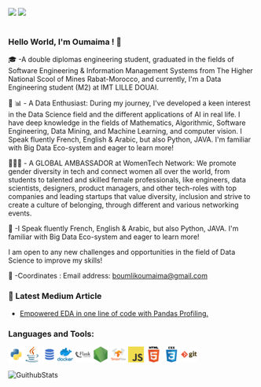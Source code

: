 [<img src="https://img.shields.io/badge/medium-%2312100E.svg?&style=for-the-badge&logo=medium&logoColor=white" />](https://medium.com/@boumlikoumaima)  [<img src="https://img.shields.io/badge/linkedin-%230077B5.svg?&style=for-the-badge&logo=linkedin&logoColor=white" />](https://www.linkedin.com/in/oumaima-boumlik-732066159/?locale=en_US)  
<br />

### Hello World, I'm Oumaima ! 👋
   🎓   -A double diplomas engineering student, graduated in the fields of Software Engineering & Information Management Systems from The Higher National Scool of Mines Rabat-Morocco, and currently, I'm a Data Engineering student (M2) at IMT LILLE DOUAI.

 🐍 📊   - A Data Enthusiast: During my journey, I've developed a keen interest in the Data Science field and the different applications of AI in real life.
I have deep knowledge in the fields of Mathematics, Algorithmic, Software Engineering, Data Mining, and Machine Learning, and computer vision.
I Speak fluently French, English & Arabic, but also Python, JAVA. I'm familiar with Big Data Eco-system and eager to learn more!
      
   
 👩🏻‍💻  - A GLOBAL AMBASSADOR at WomenTech Network: We promote gender diversity in tech and connect women all over the world, from students to talented and skilled female professionals, like engineers, data scientists, designers, product managers, and other tech-roles with top companies and leading startups that value diversity, inclusion and strive to create a culture of belonging, through different and various networking events.
 
   🔎    -I Speak fluently French, English & Arabic, but also Python, JAVA. I'm familiar with Big Data Eco-system and eager to learn more!
   
  I am open to any new challenges and opportunities in the field of Data Science to improve my skills!

 📍     -Coordinates :
           Email address: boumlikoumaima@gmail.com

### 📕 Latest Medium Article

<!-- BLOG-POST-LIST:START -->
- [Empowered EDA in one line of code with Pandas Profiling.](https://medium.com/@boumlikoumaima/empowered-eda-in-one-line-of-code-with-pandas-profiling-f7c094f93e4d)
<!-- BLOG-POST-LIST:END -->

### Languages and Tools:

<img height="32" width="32" src="https://raw.githubusercontent.com/github/explore/80688e429a7d4ef2fca1e82350fe8e3517d3494d/topics/python/python.png" /><img height="32" width="32" src="https://raw.githubusercontent.com/github/explore/80688e429a7d4ef2fca1e82350fe8e3517d3494d/topics/java/java.png" />
<img height="32" width="32" src="https://raw.githubusercontent.com/github/explore/80688e429a7d4ef2fca1e82350fe8e3517d3494d/topics/sql/sql.png" /><img height="32" width="32" src="https://raw.githubusercontent.com/github/explore/80688e429a7d4ef2fca1e82350fe8e3517d3494d/topics/docker/docker.png" />
<img height="32" width="32" src="https://raw.githubusercontent.com/github/explore/80688e429a7d4ef2fca1e82350fe8e3517d3494d/topics/flask/flask.png" />
<img height="32" width="32" src="https://raw.githubusercontent.com/github/explore/80688e429a7d4ef2fca1e82350fe8e3517d3494d/topics/nodejs/nodejs.png" />
<img height="32" width="32" src="https://raw.githubusercontent.com/github/explore/80688e429a7d4ef2fca1e82350fe8e3517d3494d/topics/tensorflow/tensorflow.png" />
<img height="32" width="32" src="https://raw.githubusercontent.com/github/explore/80688e429a7d4ef2fca1e82350fe8e3517d3494d/topics/javascript/javascript.png" />
<img height="32" width="32" src="https://raw.githubusercontent.com/github/explore/80688e429a7d4ef2fca1e82350fe8e3517d3494d/topics/html/html.png" />
<img height="32" width="32" src="https://raw.githubusercontent.com/github/explore/80688e429a7d4ef2fca1e82350fe8e3517d3494d/topics/css/css.png" />
<img height="32" width="32" src="https://raw.githubusercontent.com/github/explore/80688e429a7d4ef2fca1e82350fe8e3517d3494d/topics/git/git.png"/>

![GuithubStats](https://github-readme-stats.vercel.app/api?username=Oumaima-Boumlik&show_icons=true)
